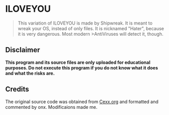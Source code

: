 # ILOVEYOU

>This variation of ILOVEYOU is made by Shipwreak. It is meant to wreak your OS, instead of only files. It is nicknamed "Hater", because it is very dangerous. Most modern >AntiViruses will detect it, though.
## Disclaimer

**This program and its source files are only uploaded for educational purposes.
Do not execute this program if you do not know what it does and what the risks
are.**

## Credits

The original source code was obtained from
[Cexx.org](http://www.cexx.org/loveletter.htm) and formatted and commented by
onx. Modificaions made me.
